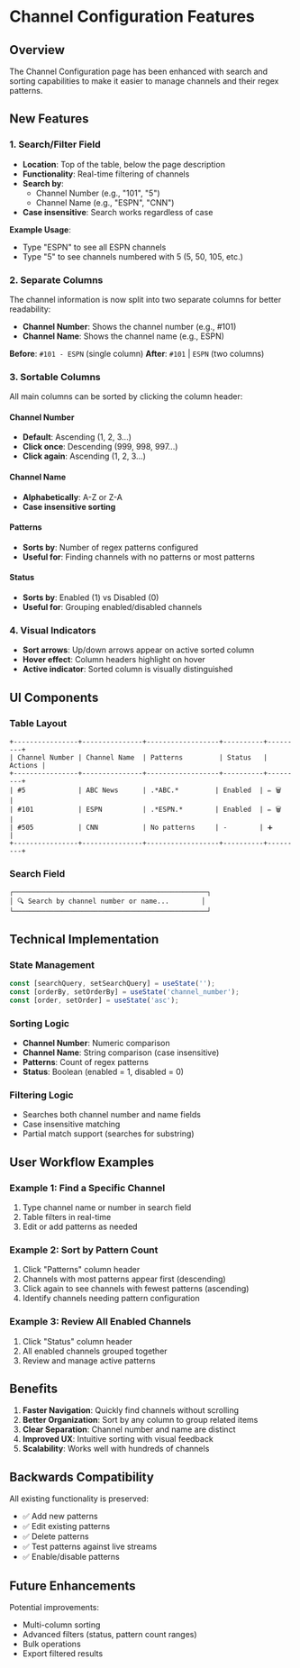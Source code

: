 # Channel Configuration Features

## Overview
The Channel Configuration page has been enhanced with search and sorting capabilities to make it easier to manage channels and their regex patterns.

## New Features

### 1. Search/Filter Field
- **Location**: Top of the table, below the page description
- **Functionality**: Real-time filtering of channels
- **Search by**:
  - Channel Number (e.g., "101", "5")
  - Channel Name (e.g., "ESPN", "CNN")
- **Case insensitive**: Search works regardless of case

**Example Usage**:
- Type "ESPN" to see all ESPN channels
- Type "5" to see channels numbered with 5 (5, 50, 105, etc.)

### 2. Separate Columns
The channel information is now split into two separate columns for better readability:
- **Channel Number**: Shows the channel number (e.g., #101)
- **Channel Name**: Shows the channel name (e.g., ESPN)

**Before**: `#101 - ESPN` (single column)
**After**: `#101` | `ESPN` (two columns)

### 3. Sortable Columns
All main columns can be sorted by clicking the column header:

#### Channel Number
- **Default**: Ascending (1, 2, 3...)
- **Click once**: Descending (999, 998, 997...)
- **Click again**: Ascending (1, 2, 3...)

#### Channel Name
- **Alphabetically**: A-Z or Z-A
- **Case insensitive sorting**

#### Patterns
- **Sorts by**: Number of regex patterns configured
- **Useful for**: Finding channels with no patterns or most patterns

#### Status
- **Sorts by**: Enabled (1) vs Disabled (0)
- **Useful for**: Grouping enabled/disabled channels

### 4. Visual Indicators
- **Sort arrows**: Up/down arrows appear on active sorted column
- **Hover effect**: Column headers highlight on hover
- **Active indicator**: Sorted column is visually distinguished

## UI Components

### Table Layout
```
+----------------+---------------+------------------+----------+---------+
| Channel Number | Channel Name  | Patterns         | Status   | Actions |
+----------------+---------------+------------------+----------+---------+
| #5             | ABC News      | .*ABC.*         | Enabled  | ✏️ 🗑️   |
| #101           | ESPN          | .*ESPN.*        | Enabled  | ✏️ 🗑️   |
| #505           | CNN           | No patterns     | -        | ➕      |
+----------------+---------------+------------------+----------+---------+
```

### Search Field
```
┌────────────────────────────────────────────────┐
│ 🔍 Search by channel number or name...        │
└────────────────────────────────────────────────┘
```

## Technical Implementation

### State Management
```javascript
const [searchQuery, setSearchQuery] = useState('');
const [orderBy, setOrderBy] = useState('channel_number');
const [order, setOrder] = useState('asc');
```

### Sorting Logic
- **Channel Number**: Numeric comparison
- **Channel Name**: String comparison (case insensitive)
- **Patterns**: Count of regex patterns
- **Status**: Boolean (enabled = 1, disabled = 0)

### Filtering Logic
- Searches both channel number and name fields
- Case insensitive matching
- Partial match support (searches for substring)

## User Workflow Examples

### Example 1: Find a Specific Channel
1. Type channel name or number in search field
2. Table filters in real-time
3. Edit or add patterns as needed

### Example 2: Sort by Pattern Count
1. Click "Patterns" column header
2. Channels with most patterns appear first (descending)
3. Click again to see channels with fewest patterns (ascending)
4. Identify channels needing pattern configuration

### Example 3: Review All Enabled Channels
1. Click "Status" column header
2. All enabled channels grouped together
3. Review and manage active patterns

## Benefits

1. **Faster Navigation**: Quickly find channels without scrolling
2. **Better Organization**: Sort by any column to group related items
3. **Clear Separation**: Channel number and name are distinct
4. **Improved UX**: Intuitive sorting with visual feedback
5. **Scalability**: Works well with hundreds of channels

## Backwards Compatibility

All existing functionality is preserved:
- ✅ Add new patterns
- ✅ Edit existing patterns  
- ✅ Delete patterns
- ✅ Test patterns against live streams
- ✅ Enable/disable patterns

## Future Enhancements

Potential improvements:
- Multi-column sorting
- Advanced filters (status, pattern count ranges)
- Bulk operations
- Export filtered results
